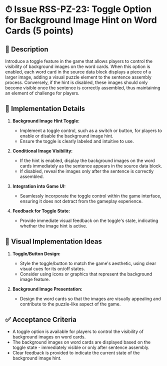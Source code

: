 # ⏱ Issue RSS-PZ-23: Toggle Option for Background Image Hint on Word Cards (5 points)

## 📝 Description

Introduce a toggle feature in the game that allows players to control the visibility of background images on the word cards. When this option is enabled, each word card in the source data block displays a piece of a larger image, adding a visual puzzle element to the sentence assembly process. Conversely, if the hint is disabled, these images should only become visible once the sentence is correctly assembled, thus maintaining an element of challenge for players.

## 🔨 Implementation Details

1. **Background Image Hint Toggle:**
   - Implement a toggle control, such as a switch or button, for players to enable or disable the background image hint.
   - Ensure the toggle is clearly labeled and intuitive to use.

2. **Conditional Image Visibility:**
   - If the hint is enabled, display the background images on the word cards immediately as the sentence appears in the source data block.
   - If disabled, reveal the images only after the sentence is correctly assembled.

3. **Integration into Game UI:**
   - Seamlessly incorporate the toggle control within the game interface, ensuring it does not detract from the gameplay experience.

4. **Feedback for Toggle State:**
   - Provide immediate visual feedback on the toggle's state, indicating whether the image hint is active.

## 🎨 Visual Implementation Ideas

1. **Toggle/Button Design:**
   - Style the toggle/button to match the game's aesthetic, using clear visual cues for its on/off states.
   - Consider using icons or graphics that represent the background image feature.

2. **Background Image Presentation:**
   - Design the word cards so that the images are visually appealing and contribute to the puzzle-like aspect of the game.

## ✅ Acceptance Criteria

- A toggle option is available for players to control the visibility of background images on word cards.
- The background images on word cards are displayed based on the toggle state - immediately visible or only after sentence assembly.
- Clear feedback is provided to indicate the current state of the background image hint.
